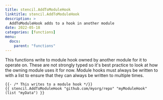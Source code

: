 ```yaml
---
title: stencil.AddToModuleHook
linktitle: stencil.AddToModuleHook
description: >
  AddToModuleHook adds to a hook in another module
date: 2022-05-18
categories: [functions]
menu:
  docs:
    parent: "functions"
---
```



This functions write to module hook owned by another module for it to operate on\. These are not strongly typed so it's best practice to look at how the owning module uses it for now\. Module hooks must always be written to with a list to ensure that they can always be written to multiple times\.


```go-text-template
{{- /* This writes to a module hook */}}
{{ stencil.AddToModuleHook "github.com/myorg/repo" "myModuleHook" (list "myData") }}
```


